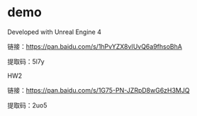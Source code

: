 # demo

Developed with Unreal Engine 4

链接：https://pan.baidu.com/s/1hPvYZX8vIUvQ6a9fhsoBhA 

提取码：5l7y

HW2

链接：https://pan.baidu.com/s/1G75-PN-JZRpD8wG6zH3MJQ 

提取码：2uo5
